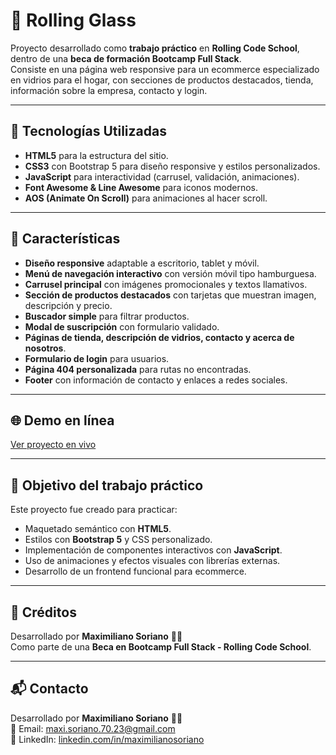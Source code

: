 # 🔮 Rolling Glass

Proyecto desarrollado como **trabajo práctico** en **Rolling Code School**, dentro de una **beca de formación Bootcamp Full Stack**.  
Consiste en una página web responsive para un ecommerce especializado en vidrios para el hogar, con secciones de productos destacados, tienda, información sobre la empresa, contacto y login.

---

## 🚀 Tecnologías Utilizadas

- **HTML5** para la estructura del sitio.  
- **CSS3** con Bootstrap 5 para diseño responsive y estilos personalizados.  
- **JavaScript** para interactividad (carrusel, validación, animaciones).  
- **Font Awesome & Line Awesome** para iconos modernos.  
- **AOS (Animate On Scroll)** para animaciones al hacer scroll.  

---

## 📌 Características

- **Diseño responsive** adaptable a escritorio, tablet y móvil.  
- **Menú de navegación interactivo** con versión móvil tipo hamburguesa.  
- **Carrusel principal** con imágenes promocionales y textos llamativos.  
- **Sección de productos destacados** con tarjetas que muestran imagen, descripción y precio.  
- **Buscador simple** para filtrar productos.  
- **Modal de suscripción** con formulario validado.  
- **Páginas de tienda, descripción de vidrios, contacto y acerca de nosotros**.  
- **Formulario de login** para usuarios.  
- **Página 404 personalizada** para rutas no encontradas.  
- **Footer** con información de contacto y enlaces a redes sociales.

---

## 🌐 Demo en línea

[Ver proyecto en vivo](https://front-end-vidrios-store.netlify.app/)

---

## 🎯 Objetivo del trabajo práctico

Este proyecto fue creado para practicar:

- Maquetado semántico con **HTML5**.  
- Estilos con **Bootstrap 5** y CSS personalizado.  
- Implementación de componentes interactivos con **JavaScript**.  
- Uso de animaciones y efectos visuales con librerías externas.  
- Desarrollo de un frontend funcional para ecommerce.

---

## 📜 Créditos

Desarrollado por **Maximiliano Soriano** 🧑‍💻  
Como parte de una **Beca en Bootcamp Full Stack - Rolling Code School**.

---

## 📬 Contacto

Desarrollado por **Maximiliano Soriano** 🧑‍💻  
📧 Email: [maxi.soriano.70.23@gmail.com](mailto:maxi.soriano.70.23@gmail.com)  
🔗 LinkedIn: [linkedin.com/in/maximilianosoriano](https://www.linkedin.com/in/maximiliano-soriano/)
